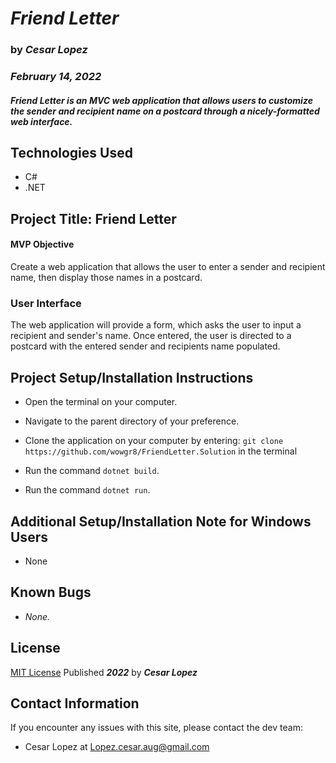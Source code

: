 # _**Friend Letter**_

### by _**Cesar Lopez**_

### _February 14, 2022_

#### _Friend Letter is an MVC web application that allows users to customize the sender and recipient name on a postcard through a nicely-formatted web interface._

## Technologies Used

- C#
- .NET

## Project Title: Friend Letter

#### MVP Objective

Create a web application that allows the user to enter a sender and recipient name, then display those names in a postcard.

### User Interface

The web application will provide a form, which asks the user to input a recipient and sender's name. Once entered, the user is directed to a postcard with the entered sender and recipients name populated.


## Project Setup/Installation Instructions

- Open the terminal on your computer.
- Navigate to the parent directory of your preference.

- Clone the application on your computer by entering: 
```git clone https://github.com/wowgr8/FriendLetter.Solution```
in the terminal
- Run the command ```dotnet build```.
- Run the command ```dotnet run```.

## Additional Setup/Installation Note for Windows Users

- None

## Known Bugs

- _None._

## License

[MIT License](https://opensource.org/licenses/MIT) Published _**2022**_ by _**Cesar Lopez**_

## Contact Information

If you encounter any issues with this site, please contact the dev team:

- Cesar Lopez at [Lopez.cesar.aug@gmail.com](mailto:lopez.cesar.aug@gmail.com)
